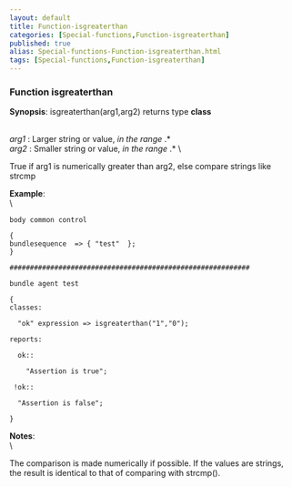 ```yaml
---
layout: default
title: Function-isgreaterthan
categories: [Special-functions,Function-isgreaterthan]
published: true
alias: Special-functions-Function-isgreaterthan.html
tags: [Special-functions,Function-isgreaterthan]
---
```


### Function isgreaterthan

**Synopsis**: isgreaterthan(arg1,arg2) returns type **class**

\
 *arg1* : Larger string or value, *in the range* .\* \
 *arg2* : Smaller string or value, *in the range* .\* \

True if arg1 is numerically greater than arg2, else compare strings like
strcmp

**Example**:\
 \

~~~~ {.verbatim}
body common control

{
bundlesequence  => { "test"  };
}

###########################################################

bundle agent test

{
classes:

  "ok" expression => isgreaterthan("1","0");

reports:

  ok::

    "Assertion is true";

 !ok::

  "Assertion is false";

}
~~~~

**Notes**:\
 \

The comparison is made numerically if possible. If the values are
strings, the result is identical to that of comparing with strcmp().
